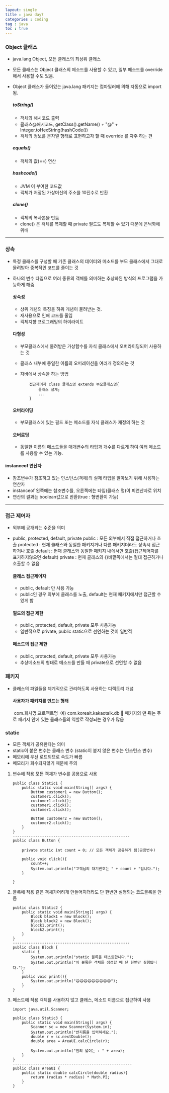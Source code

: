 ```yaml
---
layout: single
title : java day7
categories : coding
tag : java
toc : true
---
```


### Object 클래스

- java.lang.Object, 모든 클래스의 최상위 클래스

- 모든 클래스는 Object 클래스의 메소드를 사용할 수 있고, 일부 메소드를 override 해서 사용할 수도 있음.

- Object 클래스가 들어있는 java.lang 패키지는 컴파일러에 의해 자동으로 import 됨.

  ##### toString()

  - 객체의 해시코드 출력
  - 클래스@해시코드, getClass().getName() + "@" + Integer.toHexString(hashCode())
  - 객체의 정보를 문자열 형태로 표현하고자 할 때 override 를 자주 하는 편

  ##### equals()

  - 객체의 값(==) 연산

  ##### hashcode()

  - JVM 이 부여한 코드값
  - 객체가 저장된 가상머신의 주소를 10진수로 반환

  ##### clone()

  - 객체의 복사본을 만듬
  - clone() 은 객체를 복제할 때 private 필드도 복제할 수 있기 때문에 은닉화에 위배



<hr>

### 상속

- 특정 클래스를 구성할 때 기존 클래스의 데이터와 메소드를 부모 클래스에서 그대로 물려받아 중복적인 코드를 줄이는 것

- 하나의 변수 타입으로 여러 종류의 객체를 의미하는 추상화된 방식의 프로그램을 가능하게 해줌

  #### 상속성

  - 상위 개념의 특징을 하위 개념이 물려받는 것.
  - 재사용으로 인해 코드를 줄임
  - 객체지향 프로그래밍의 하이라이트

  #### 다형성

  - 부모클래스에서 물려받은 가상함수를 자식 클래스에서 오버라이딩되어 사용하는 것

  - 클래스 내부에 동일한 이름의 오퍼레이션을 여러개 정의하는 것

  - 자바에서 상속을 하는 방법

    ```
        접근제어자 class 클래스명 extends 부모클래스명{
            클래스 설계;
            ...
        }
    ```

  

  #### 오버라이딩

  - 부모클래스에 있는 필드 또는 메소드를 자식 클래스가 재정의 하는 것

  #### 오버로딩

  - 동일한 이름의 메소드들을 매개변수의 타입과 개수를 다르게 하여 여러 메소드를 사용할 수 있는 기능.

#### instanceof 연산자

- 참조변수가 참조하고 있는 인스턴스(객체)의 실제 타입을 알아보기 위해 사용하는 연산자
- instanceof 왼쪽에는 참조변수를, 오른쪽에는 타입(클래스 명)이 피연산자로 위치
- 연산의 결과는 boolean값으로 반환(true : 형변환이 가능)



<hr>

### 접근 제어자

- 외부에 공개되는 수준을 의미

- public, protected, default, private
  public : 모든 외부에서 직접 접근하거나 호출
  protected : 현재 클래스와 동일한 패키지거나 다른 패키지더라도 상속시 접근하거나 호출
  default : 현재 클래스와 동일한 패키지 내에서만 호출(접근제어자를 표기하지않으면 default)
  private : 현재 클래스의 {}바깥쪽에서는 절대 접근하거나 호출할 수 없음

  #### 클래스 접근제어자

  - public, default 만 사용 가능
  - public인 경우 외부에 클래스를 노출, default는 현재 패키지에서만 접근할 수 있게 함

  #### 필드의 접근 제한

  - public, protected, default, private 모두 사용가능
  - 일반적으로 private, public static으로 선언하는 것이 일반적

  #### 메소드의 접근 제한

  - public, protected, default, private 모두 사용가능
  - 추상메소드의 형태로 메소드를 만들 때 private으로 선언할 수 없음

### 패키지

- 클래스의 파일들을 체계적으로 관리하도록 사용하는 디렉토리 개념

  #### 사용자가 패키지를 만드는 형태

  ​    com.회사명.프로젝트명
  ​    예) com.koreait.kakaotalk.db
  🎁 패키지의 맨 뒤는 주로 패키지 안에 있는 클래스들의 역할로 작성되는 경우가 많음



### static

- 모든 객체가 공유한다는 의미
- static이 붙은 변수는 클래스 변수
  (static이 붙지 않은 변수는 인스턴스 변수)
- 메모리에 우선 로드되므로 속도가 빠름
- 메모리가 회수되지않기 때문에 주의

1. 변수에 적용
   모든 객체가 변수를 공용으로 사용

   ```
   public class Static1 {
       public static void main(String[] args) {
           Button customer1 = new Button();
           customer1.click();
           customer1.click();
           customer1.click();
           customer1.click();
   
           Button customer2 = new Button();
           customer2.click();
       }
   }
   ----------------------------------------------------
   public class Button {
   
       private static int count = 0; // 모든 객체가 공유하게 됨(공용변수)
   
       public void click(){
           count++;
           System.out.println("고객님의 대기번호는 " + count + "입니다.");
       }
   
   }
   ```

   

2. 블록에 적용
   같은 객체가어려개 만들어지더라도 단 한번만 실행되는 코드블록을 만듬

   ```
   public class Static2 {
       public static void main(String[] args) {
           Block block1 = new Block();
           Block block2 = new Block();
           block1.print();
           block2.print();
       }
   }
   ----------------------------------------------------
   public class Block {
       static {
           System.out.println("static 블록을 테스트합니다.");
           System.out.println("이 블록은 객체를 생성할 때 단 한번만 실행됩니다.");
       }
       public void print(){
           System.out.println("😃😃😃😃😃😃😃😃😃");
       }
   }
   
   ```



3. 메소드에 적용
   객체를 사용하지 않고 클래스, 메소드 이름으로 접근하여 사용

   ```
   import java.util.Scanner;
   
   public class Static3 {
       public static void main(String[] args) {
           Scanner sc = new Scanner(System.in);
           System.out.println("반지름을 입력하세요.");
           double r = sc.nextDouble();
           double area = AreaUI.calcCircle(r);
   
           System.out.println("원의 넓이는 : " + area);
       }
   }
   -----------------------------------------------------
   public class AreaUI {
       public static double calcCircle(double radius){
           return (radius * radius) * Math.PI;
       }
   }
   ```

   